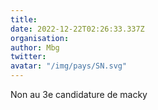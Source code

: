 ```yaml
---
title: 
date: 2022-12-22T02:26:33.337Z
organisation: 
author: Mbg
twitter: 
avatar: "/img/pays/SN.svg"
---
```


Non au 3e candidature de macky